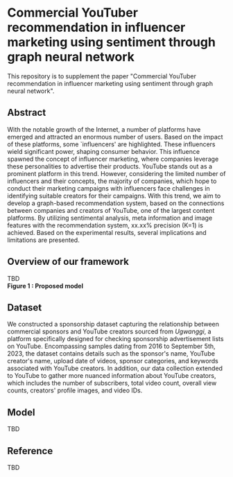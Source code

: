 # Commercial YouTuber recommendation in influencer marketing using sentiment through graph neural network
This repository is to supplement the paper "Commercial YouTuber recommendation in influencer marketing using sentiment through graph neural network".


## Abstract
With the notable growth of the Internet, a number of platforms have emerged and attracted an enormous number of users. Based on the impact of these platforms, some `influencers' are highlighted. These influencers wield significant power, shaping consumer behavior. This influence spawned the concept of influencer marketing, where companies leverage these personalities to advertise their products. YouTube stands out as a prominent platform in this trend. However, considering the limited number of influencers and their concepts, the majority of companies, which hope to conduct their marketing campaigns with influencers face challenges in identifying suitable creators for their campaigns. With this trend, we aim to develop a graph-based recommendation system, based on the connections between companies and creators of YouTube, one of the largest content platforms. By utilizing sentimental analysis, meta information and image features with the recommendation system, xx.xx\% precision (K=1) is achieved. Based on the experimental results, several implications and limitations are presented.


## Overview of our framework
TBD
<img>
<br>
<strong>Figure 1 : Proposed model</strong>
<br>


## Dataset
We constructed a sponsorship dataset capturing the relationship between commercial sponsors and YouTube creators sourced from _Ugwanggi_, a platform specifically designed for checking sponsorship advertisement lists on YouTube. Encompassing samples dating from 2016 to September 5th, 2023, the dataset contains details such as the sponsor's name, YouTube creator's name, upload date of videos, sponsor categories, and keywords associated with YouTube creators. In addition, our data collection extended to YouTube to gather more nuanced information about YouTube creators, which includes the number of subscribers, total video count, overall view counts, creators' profile images, and video IDs.


## Model
TBD


## Reference
TBD
